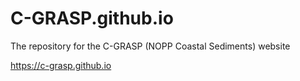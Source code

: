 # C-GRASP.github.io
The repository for the C-GRASP (NOPP Coastal Sediments) website

https://c-grasp.github.io
